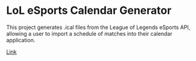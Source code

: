 # LoL eSports Calendar Generator

This project generates .ical files from the League of Legends eSports API, allowing a user to import a schedule of matches into their calendar application.

[Link](https://lol.asherdavidson.net/)